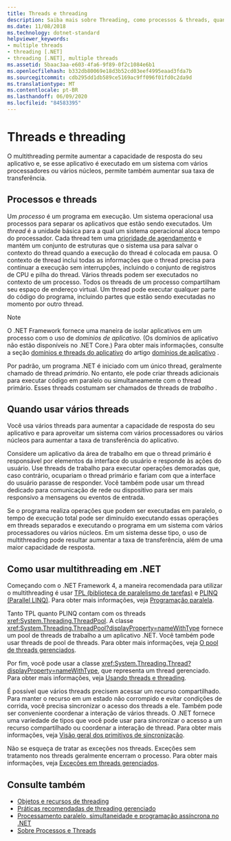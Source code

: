 ```yaml
---
title: Threads e threading
description: Saiba mais sobre Threading, como processos & threads, quando usar vários threads, & como usar multithread para aumentar a capacidade de resposta ou a taxa de transferência no .NET.
ms.date: 11/08/2018
ms.technology: dotnet-standard
helpviewer_keywords:
- multiple threads
- threading [.NET]
- threading [.NET], multiple threads
ms.assetid: 5baac3aa-e603-4fa6-9f89-0f2c1084e6b1
ms.openlocfilehash: b332db80069e18d3b52cd03eef4995eaad3fda7b
ms.sourcegitcommit: cdb295dd1db589ce5169ac9ff096f01fd0c2da9d
ms.translationtype: MT
ms.contentlocale: pt-BR
ms.lasthandoff: 06/09/2020
ms.locfileid: "84583395"
---
```

# <a name="threads-and-threading"></a>Threads e threading

O multithreading permite aumentar a capacidade de resposta do seu aplicativo e, se esse aplicativo é executado em um sistema com vários processadores ou vários núcleos, permite também aumentar sua taxa de transferência.

## <a name="processes-and-threads"></a>Processos e threads

Um *processo* é um programa em execução. Um sistema operacional usa processos para separar os aplicativos que estão sendo executados. Um *thread* é a unidade básica para a qual um sistema operacional aloca tempo do processador. Cada thread tem uma [prioridade de agendamento](scheduling-threads.md) e mantém um conjunto de estruturas que o sistema usa para salvar o contexto do thread quando a execução do thread é colocada em pausa. O contexto de thread inclui todas as informações que o thread precisa para continuar a execução sem interrupções, incluindo o conjunto de registros de CPU e pilha do thread. Vários threads podem ser executados no contexto de um processo. Todos os threads de um processo compartilham seu espaço de endereço virtual. Um thread pode executar qualquer parte do código do programa, incluindo partes que estão sendo executadas no momento por outro thread.

> [!NOTE]
> O .NET Framework fornece uma maneira de isolar aplicativos em um processo com o uso de *domínios de aplicativo*. (Os domínios de aplicativo não estão disponíveis no .NET Core.) Para obter mais informações, consulte a seção [domínios e threads do aplicativo](../../framework/app-domains/application-domains.md#application-domains-and-threads) do artigo [domínios de aplicativo](../../framework/app-domains/application-domains.md) .

Por padrão, um programa .NET é iniciado com um único thread, geralmente chamado de thread *primário*. No entanto, ele pode criar threads adicionais para executar código em paralelo ou simultaneamente com o thread primário. Esses threads costumam ser chamados de threads de *trabalho* .

## <a name="when-to-use-multiple-threads"></a>Quando usar vários threads

Você usa vários threads para aumentar a capacidade de resposta do seu aplicativo e para aproveitar um sistema com vários processadores ou vários núcleos para aumentar a taxa de transferência do aplicativo.

Considere um aplicativo da área de trabalho em que o thread primário é responsável por elementos da interface do usuário e responde às ações do usuário. Use threads de trabalho para executar operações demoradas que, caso contrário, ocupariam o thread primário e fariam com que a interface do usuário parasse de responder. Você também pode usar um thread dedicado para comunicação de rede ou dispositivo para ser mais responsivo a mensagens ou eventos de entrada.

Se o programa realiza operações que podem ser executadas em paralelo, o tempo de execução total pode ser diminuído executando essas operações em threads separados e executando o programa em um sistema com vários processadores ou vários núcleos. Em um sistema desse tipo, o uso de multithreading pode resultar aumentar a taxa de transferência, além de uma maior capacidade de resposta.

## <a name="how-to-use-multithreading-in-net"></a>Como usar multithreading em .NET

Começando com o .NET Framework 4, a maneira recomendada para utilizar o multithreading é usar [TPL (biblioteca de paralelismo de tarefas)](../parallel-programming/task-parallel-library-tpl.md) e [PLINQ (Parallel LINQ)](../parallel-programming/introduction-to-plinq.md). Para obter mais informações, veja [Programação paralela](../parallel-programming/index.md).

Tanto TPL quanto PLINQ contam com os threads <xref:System.Threading.ThreadPool>. A classe <xref:System.Threading.ThreadPool?displayProperty=nameWithType> fornece um pool de threads de trabalho a um aplicativo .NET. Você também pode usar threads de pool de threads. Para obter mais informações, veja [O pool de threads gerenciados](the-managed-thread-pool.md).

Por fim, você pode usar a classe <xref:System.Threading.Thread?displayProperty=nameWithType>, que representa um thread gerenciado. Para obter mais informações, veja [Usando threads e threading](using-threads-and-threading.md).

É possível que vários threads precisem acessar um recurso compartilhado. Para manter o recurso em um estado não corrompido e evitar condições de corrida, você precisa sincronizar o acesso dos threads a ele. Também pode ser conveniente coordenar a interação de vários threads. O .NET fornece uma variedade de tipos que você pode usar para sincronizar o acesso a um recurso compartilhado ou coordenar a interação de thread. Para obter mais informações, veja [Visão geral dos primitivos de sincronização](overview-of-synchronization-primitives.md).

Não se esqueça de tratar as exceções nos threads. Exceções sem tratamento nos threads geralmente encerram o processo. Para obter mais informações, veja [Exceções em threads gerenciados](exceptions-in-managed-threads.md).

## <a name="see-also"></a>Consulte também

- [Objetos e recursos de threading](threading-objects-and-features.md)
- [Práticas recomendadas de threading gerenciado](managed-threading-best-practices.md)
- [Processamento paralelo, simultaneidade e programação assíncrona no .NET](../parallel-processing-and-concurrency.md)
- [Sobre Processos e Threads](/windows/desktop/procthread/about-processes-and-threads)
